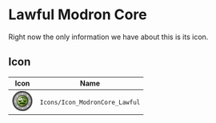 # Lawful Modron Core

Right now the only information we have about this is its icon.

## Icon

| Icon | Name |
|---|---|
| ![Lawful Modron Core Icon](images/lawful_modron_core/icon.png) | `Icons/Icon_ModronCore_Lawful` |